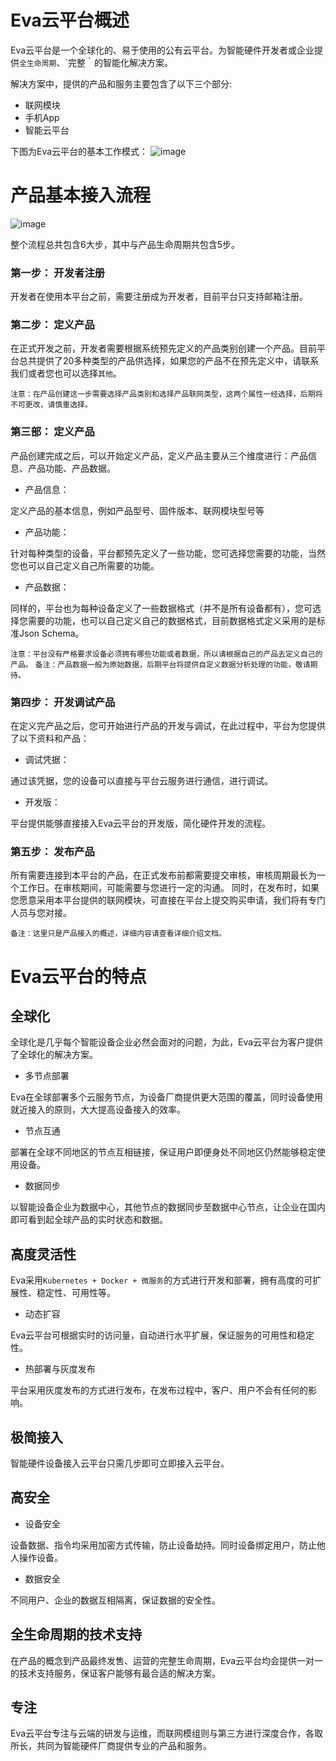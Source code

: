 # Eva云平台概述

Eva云平台是一个全球化的、易于使用的公有云平台。为智能硬件开发者或企业提供`全生命周期`、`完整｀的智能化解决方案。

解决方案中，提供的产品和服务主要包含了以下三个部分:
- 联网模块
- 手机App
- 智能云平台

下图为Eva云平台的基本工作模式：
![image](https://raw.githubusercontent.com/umasuo/eva-cloud/master/docs/res/basic_structure.png)


# 产品基本接入流程
![image](https://raw.githubusercontent.com/umasuo/eva-cloud/master/docs/res/basic_flow.png)

整个流程总共包含6大步，其中与产品生命周期共包含5步。
### 第一步： 开发者注册
开发者在使用本平台之前，需要注册成为开发者，目前平台只支持邮箱注册。
### 第二步： 定义产品
在正式开发之前，开发者需要根据系统预先定义的产品类别创建一个产品。目前平台总共提供了20多种类型的产品供选择，如果您的产品不在预先定义中，请联系我们或者您也可以选择`其他`。

`注意：在产品创建这一步需要选择产品类别和选择产品联网类型，这两个属性一经选择，后期将不可更改，请慎重选择。`
### 第三部： 定义产品
产品创建完成之后，可以开始定义产品，定义产品主要从三个维度进行：产品信息、产品功能、产品数据。
- 产品信息： 

定义产品的基本信息，例如产品型号、固件版本、联网模块型号等

- 产品功能：

针对每种类型的设备，平台都预先定义了一些功能，您可选择您需要的功能，当然您也可以自己定义自己所需要的功能。

- 产品数据：

同样的，平台也为每种设备定义了一些数据格式（并不是所有设备都有），您可选择您需要的功能，也可以自己定义自己的数据格式，目前数据格式定义采用的是标准Json Schema。

`注意：平台没有严格要求设备必须拥有哪些功能或者数据，所以请根据自己的产品去定义自己的产品。`
`备注：产品数据一般为原始数据，后期平台将提供自定义数据分析处理的功能，敬请期待。`

### 第四步： 开发调试产品
在定义完产品之后，您可开始进行产品的开发与调试，在此过程中，平台为您提供了以下资料和产品：
- 调试凭据：

通过该凭据，您的设备可以直接与平台云服务进行通信，进行调试。

- 开发版：

平台提供能够直接接入Eva云平台的开发版，简化硬件开发的流程。

### 第五步： 发布产品
所有需要连接到本平台的产品，在正式发布前都需要提交审核，审核周期最长为一个工作日。在审核期间，可能需要与您进行一定的沟通。
同时，在发布时，如果您愿意采用本平台提供的联网模块，可直接在平台上提交购买申请，我们将有专门人员与您对接。

`备注：这里只是产品接入的概述，详细内容请查看详细介绍文档。`


# Eva云平台的特点

## 全球化
全球化是几乎每个智能设备企业必然会面对的问题，为此，Eva云平台为客户提供了全球化的解决方案。
- 多节点部署

Eva在全球部署多个云服务节点，为设备厂商提供更大范围的覆盖，同时设备使用就近接入的原则，大大提高设备接入的效率。

- 节点互通

部署在全球不同地区的节点互相链接，保证用户即便身处不同地区仍然能够稳定使用设备。

- 数据同步

以智能设备企业为数据中心，其他节点的数据同步至数据中心节点，让企业在国内即可看到起全球产品的实时状态和数据。

## 高度灵活性
Eva采用`Kubernetes + Docker + 微服务`的方式进行开发和部署，拥有高度的可扩展性、稳定性、可用性等。
- 动态扩容

Eva云平台可根据实时的访问量，自动进行水平扩展，保证服务的可用性和稳定性。

- 热部署与灰度发布

平台采用灰度发布的方式进行发布，在发布过程中，客户、用户不会有任何的影响。

## 极简接入
智能硬件设备接入云平台只需几步即可立即接入云平台。

## 高安全
- 设备安全

设备数据、指令均采用加密方式传输，防止设备劫持。同时设备绑定用户，防止他人操作设备。

- 数据安全

不同用户、企业的数据互相隔离，保证数据的安全性。

## 全生命周期的技术支持
在产品的概念到产品最终发售、运营的完整生命周期，Eva云平台均会提供一对一的技术支持服务，保证客户能够有最合适的解决方案。

## 专注
Eva云平台专注与云端的研发与运维，而联网模组则与第三方进行深度合作，各取所长，共同为智能硬件厂商提供专业的产品和服务。

